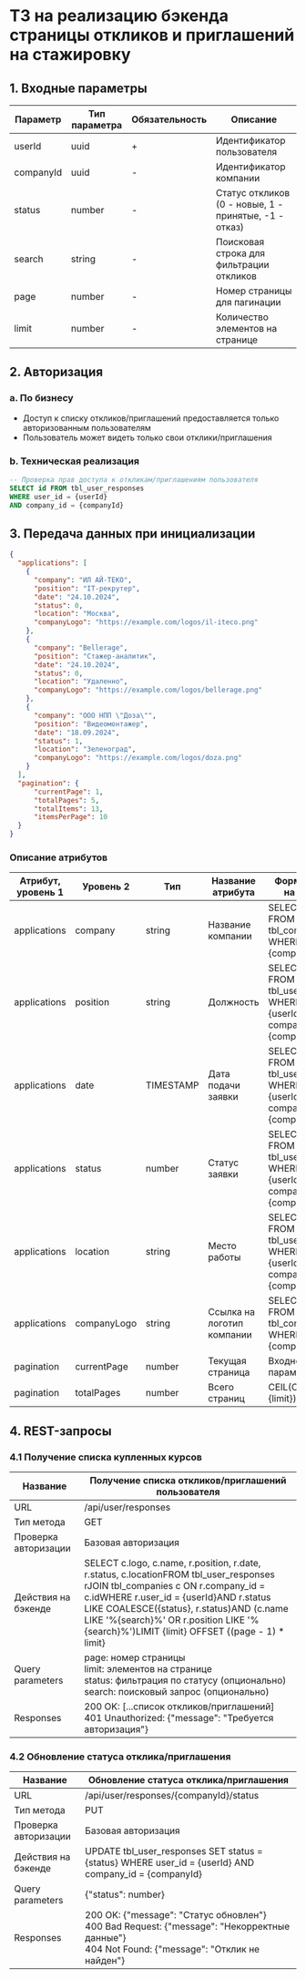 # ТЗ на реализацию бэкенда страницы откликов и приглашений на стажировку

## 1. Входные параметры

| Параметр | Тип параметра | Обязательность | Описание |
|----------|---------------|----------------|-----------|
| userId | uuid | + | Идентификатор пользователя |
| companyId | uuid | - | Идентификатор компании |
| status | number | - | Статус откликов (0 - новые, 1 - принятые, -1 - отказ) |
| search | string | - | Поисковая строка для фильтрации откликов |
| page | number | - | Номер страницы для пагинации |
| limit | number | - | Количество элементов на странице |

## 2. Авторизация

### a. По бизнесу

- Доступ к списку откликов/приглашений предоставляется только авторизованным пользователям
- Пользователь может видеть только свои отклики/приглашения

### b. Техническая реализация
```sql
-- Проверка прав доступа к откликам/приглашениям пользователя
SELECT id FROM tbl_user_responses 
WHERE user_id = {userId}
AND company_id = {companyId}
```

## 3. Передача данных при инициализации

```json
{
  "applications": [
    {
      "company": "ИЛ АЙ-ТЕКО",  
      "position": "IT-рекрутер",
      "date": "24.10.2024",
      "status": 0,
      "location": "Москва",
      "companyLogo": "https://example.com/logos/il-iteco.png"
    },
    {
      "company": "Bellerage",
      "position": "Стажер-аналитик",
      "date": "24.10.2024",
      "status": 0,
      "location": "Удаленно",
      "companyLogo": "https://example.com/logos/bellerage.png"
    },
    {
      "company": "ООО НПП \"Доза\"",
      "position": "Видеомонтажер",
      "date": "18.09.2024",
      "status": 1,
      "location": "Зеленоград",
      "companyLogo": "https://example.com/logos/doza.png"
    }
  ],
  "pagination": {
      "currentPage": 1,
      "totalPages": 5,
      "totalItems": 13,
      "itemsPerPage": 10
  }
}
```

### Описание атрибутов

| Атрибут, уровень 1 | Уровень 2 | Тип | Название атрибута | Формирование на бэкенде | Обязательность |
|--------------------|-----------|-----|-------------------|-------------------------|----------------|
| applications | company | string | Название компании | SELECT company FROM tbl_companies WHERE id = {companyId} | + |
| applications | position | string | Должность | SELECT position FROM tbl_user_responses WHERE user_id = {userId} AND company_id = {companyId} | + |
| applications | date | TIMESTAMP | Дата подачи заявки | SELECT date FROM tbl_user_responses WHERE user_id = {userId} AND company_id = {companyId} | + |
| applications | status | number | Статус заявки | SELECT status FROM tbl_user_responses WHERE user_id = {userId} AND company_id = {companyId} | + |
| applications | location | string | Место работы | SELECT location FROM tbl_user_responses WHERE user_id = {userId} AND company_id = {companyId} | + |
| applications | companyLogo | string | Ссылка на логотип компании | SELECT logo FROM tbl_companies WHERE id = {companyId} | + |
| pagination | currentPage | number | Текущая страница | Входной параметр page | + |
| pagination | totalPages | number | Всего страниц | CEIL(COUNT(*) / {limit}) | + |

## 4. REST-запросы

### 4.1 Получение списка купленных курсов

| Название | Получение списка откликов/приглашений пользователя |
|----------|-------------------------------------|
| URL | /api/user/responses |
| Тип метода | GET |
| Проверка авторизации | Базовая авторизация |
| Действия на бэкенде | SELECT c.logo, c.name, r.position, r.date, r.status, c.locationFROM tbl_user_responses rJOIN tbl_companies c ON r.company_id = c.idWHERE r.user_id = {userId}AND r.status LIKE COALESCE({status}, r.status)AND (c.name LIKE '%{search}%' OR r.position LIKE '%{search}%')LIMIT {limit} OFFSET {(page - 1) * limit} |
| Query parameters | page: номер страницы<br>limit: элементов на странице<br>status: фильтрация по статусу (опционально)<br>search: поисковый запрос (опционально) |
| Responses | 200 OK: [...список откликов/приглашений]<br>401 Unauthorized: {"message": "Требуется авторизация"} |

### 4.2 Обновление статуса отклика/приглашения

| Название | Обновление статуса отклика/приглашения |
|----------|----------------------------------------|
| URL | /api/user/responses/{companyId}/status |
| Тип метода | PUT |
| Проверка авторизации | Базовая авторизация |
| Действия на бэкенде | UPDATE tbl_user_responses SET status = {status} WHERE user_id = {userId} AND company_id = {companyId} |
| Query parameters | {"status": number} |
| Responses | 200 OK: {"message": "Статус обновлен"}<br>400 Bad Request: {"message": "Некорректные данные"}<br>404 Not Found: {"message": "Отклик не найден"} |